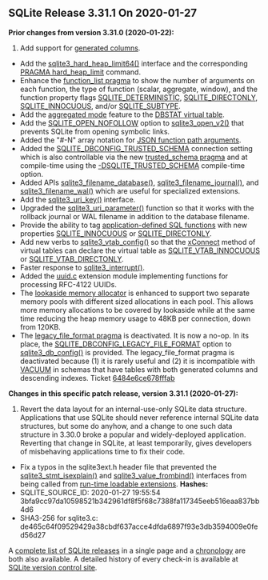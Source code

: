 ## SQLite Release 3\.31\.1 On 2020\-01\-27

**Prior changes from version 3\.31\.0 (2020\-01\-22\):**


1. Add support for [generated columns](../gencol.html).
- Add the [sqlite3\_hard\_heap\_limit64()](../c3ref/hard_heap_limit64.html) interface and the corresponding
 [PRAGMA hard\_heap\_limit](../pragma.html#pragma_hard_heap_limit) command.
- Enhance the [function\_list pragma](../pragma.html#pragma_function_list) to show the number of arguments on each
 function, the type of function (scalar, aggregate, window), and the function
 property flags [SQLITE\_DETERMINISTIC](../c3ref/c_deterministic.html#sqlitedeterministic), [SQLITE\_DIRECTONLY](../c3ref/c_deterministic.html#sqlitedirectonly),
 [SQLITE\_INNOCUOUS](../c3ref/c_deterministic.html#sqliteinnocuous), and/or [SQLITE\_SUBTYPE](../c3ref/c_deterministic.html#sqlitesubtype).
- Add the [aggregated mode](../dbstat.html#dbstatagg) feature to the
 [DBSTAT virtual table](../dbstat.html).
- Add the [SQLITE\_OPEN\_NOFOLLOW](../c3ref/open.html#opennofollow) option to [sqlite3\_open\_v2()](../c3ref/open.html) that
 prevents SQLite from opening symbolic links.
- Added the "\#\-N" array notation for [JSON function path arguments](../json1.html#jsonpath).
- Added the [SQLITE\_DBCONFIG\_TRUSTED\_SCHEMA](../c3ref/c_dbconfig_defensive.html#sqlitedbconfigtrustedschema) connection setting which is
 also controllable via the new [trusted\_schema pragma](../pragma.html#pragma_trusted_schema) and at compile\-time
 using the [\-DSQLITE\_TRUSTED\_SCHEMA](../compile.html#trusted_schema) compile\-time option.
- Added APIs [sqlite3\_filename\_database()](../c3ref/filename_database.html), [sqlite3\_filename\_journal()](../c3ref/filename_database.html), and
 [sqlite3\_filename\_wal()](../c3ref/filename_database.html) which are useful for specialized extensions.
- Add the [sqlite3\_uri\_key()](../c3ref/uri_boolean.html) interface.
- Upgraded the [sqlite3\_uri\_parameter()](../c3ref/uri_boolean.html) function so that it works with the
 rollback journal or WAL filename in addition to the database filename.
- Provide the ability to tag [application\-defined SQL functions](../appfunc.html) with
 new properties [SQLITE\_INNOCUOUS](../c3ref/c_deterministic.html#sqliteinnocuous) or [SQLITE\_DIRECTONLY](../c3ref/c_deterministic.html#sqlitedirectonly).
- Add new verbs to [sqlite3\_vtab\_config()](../c3ref/vtab_config.html) so that the [xConnect](../vtab.html#xconnect) method
 of virtual tables can declare the virtual table as
 [SQLITE\_VTAB\_INNOCUOUS](../c3ref/c_vtab_constraint_support.html#sqlitevtabinnocuous) or [SQLITE\_VTAB\_DIRECTONLY](../c3ref/c_vtab_constraint_support.html#sqlitevtabdirectonly).
- Faster response to [sqlite3\_interrupt()](../c3ref/interrupt.html).
- Added the [uuid.c](https://sqlite.org/src/file/ext/misc/uuid.c) extension module
 implementing functions for processing RFC\-4122 UUIDs.
- The [lookaside memory allocator](../malloc.html#lookaside) is enhanced to support two separate memory
 pools with different sized allocations in each pool. This allows more memory
 allocations to be covered by lookaside while at the same time reducing the
 heap memory usage to 48KB per connection, down from 120KB.
- The [legacy\_file\_format pragma](../pragma.html#pragma_legacy_file_format) is deactivated. It is now a no\-op. In its place,
 the [SQLITE\_DBCONFIG\_LEGACY\_FILE\_FORMAT](../c3ref/c_dbconfig_defensive.html#sqlitedbconfiglegacyfileformat) option to [sqlite3\_db\_config()](../c3ref/db_config.html) is
 provided. The legacy\_file\_format pragma is deactivated because (1\) it is
 rarely useful and (2\) it is incompatible with [VACUUM](../lang_vacuum.html) in schemas that have
 tables with both generated columns and descending indexes.
 Ticket [6484e6ce678fffab](https://www.sqlite.org/src/info/6484e6ce678fffab)


**Changes in this specific patch release, version 3\.31\.1 (2020\-01\-27\):**


1. Revert the data layout for an internal\-use\-only SQLite data structure.
 Applications that use SQLite should never reference internal SQLite
 data structures, but some do anyhow, and a change to one such
 data structure in 3\.30\.0 broke a popular and widely\-deployed
 application. Reverting that change in SQLite, at least temporarily,
 gives developers of misbehaving applications time to fix their code.
- Fix a typos in the sqlite3ext.h header file that prevented the
 [sqlite3\_stmt\_isexplain()](../c3ref/stmt_isexplain.html) and [sqlite3\_value\_frombind()](../c3ref/value_blob.html) interfaces
 from being called from [run\-time loadable extensions](../loadext.html).
**Hashes:**
- SQLITE\_SOURCE\_ID: 2020\-01\-27 19:55:54 3bfa9cc97da10598521b342961df8f5f68c7388fa117345eeb516eaa837bb4d6
- SHA3\-256 for sqlite3\.c: de465c64f09529429a38cbdf637acce4dfda6897f93e3db3594009e0fed56d27



A [complete list of SQLite releases](../changes.html)
 in a single page and a [chronology](../chronology.html) are both also available.
 A detailed history of every
 check\-in is available at
 [SQLite version control site](https://www.sqlite.org/src/timeline).




